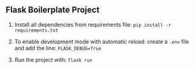 ## Flask Boilerplate Project

1. Install all dependencies from requirements file: `pip install -r requirements.txt`

2. To enable development mode with automatic reload: create a `.env` file and add the line: `FLASK_DEBUG=True`

3. Run the project with: `flask run`
